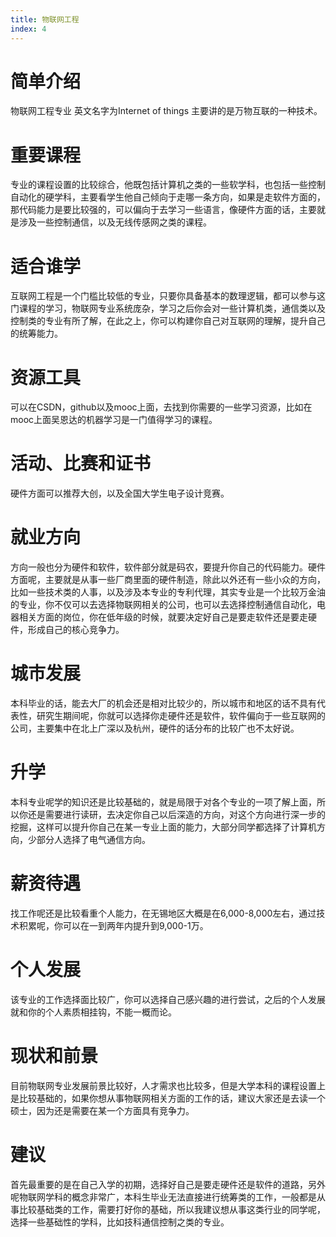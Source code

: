 ```yaml
---
title: 物联网工程
index: 4
---
```


# 简单介绍

物联网工程专业 英文名字为Internet of things 主要讲的是万物互联的一种技术。

# 重要课程

专业的课程设置的比较综合，他既包括计算机之类的一些软学科，也包括一些控制自动化的硬学科，主要看学生他自己倾向于走哪一条方向，如果是走软件方面的，那代码能力是要比较强的，可以偏向于去学习一些语言，像硬件方面的话，主要就是涉及一些控制通信，以及无线传感网之类的课程。

# 适合谁学

互联网工程是一个门槛比较低的专业，只要你具备基本的数理逻辑，都可以参与这门课程的学习，物联网专业系统庞杂，学习之后你会对一些计算机类，通信类以及控制类的专业有所了解，在此之上，你可以构建你自己对互联网的理解，提升自己的统筹能力。

# 资源工具

可以在CSDN，github以及mooc上面，去找到你需要的一些学习资源，比如在mooc上面吴恩达的机器学习是一门值得学习的课程。

# 活动、比赛和证书

硬件方面可以推荐大创，以及全国大学生电子设计竞赛。

# 就业方向

方向一般也分为硬件和软件，软件部分就是码农，要提升你自己的代码能力。硬件方面呢，主要就是从事一些厂商里面的硬件制造，除此以外还有一些小众的方向，比如一些技术类的人事，以及涉及本专业的专利代理，其实专业是一个比较万金油的专业，你不仅可以去选择物联网相关的公司，也可以去选择控制通信自动化，电器相关方面的岗位，你在低年级的时候，就要决定好自己是要走软件还是要走硬件，形成自己的核心竞争力。

# 城市发展

本科毕业的话，能去大厂的机会还是相对比较少的，所以城市和地区的话不具有代表性，研究生期间呢，你就可以选择你走硬件还是软件，软件偏向于一些互联网的公司，主要集中在北上广深以及杭州，硬件的话分布的比较广也不太好说。

# 升学

本科专业呢学的知识还是比较基础的，就是局限于对各个专业的一项了解上面，所以你还是需要进行读研，去决定你自己以后深造的方向，对这个方向进行深一步的挖掘，这样可以提升你自己在某一专业上面的能力，大部分同学都选择了计算机方向，少部分人选择了电气通信方向。

# 薪资待遇

找工作呢还是比较看重个人能力，在无锡地区大概是在6,000-8,000左右，通过技术积累呢，你可以在一到两年内提升到9,000-1万。

# 个人发展

该专业的工作选择面比较广，你可以选择自己感兴趣的进行尝试，之后的个人发展就和你的个人素质相挂钩，不能一概而论。

# 现状和前景

目前物联网专业发展前景比较好，人才需求也比较多，但是大学本科的课程设置上是比较基础的，如果你想从事物联网相关方面的工作的话，建议大家还是去读一个硕士，因为还是需要在某一个方面具有竞争力。

# 建议

首先最重要的是在自己入学的初期，选择好自己是要走硬件还是软件的道路，另外呢物联网学科的概念非常广，本科生毕业无法直接进行统筹类的工作，一般都是从事比较基础类的工作，需要打好你的基础，所以我建议想从事这类行业的同学呢，选择一些基础性的学科，比如技科通信控制之类的专业。
